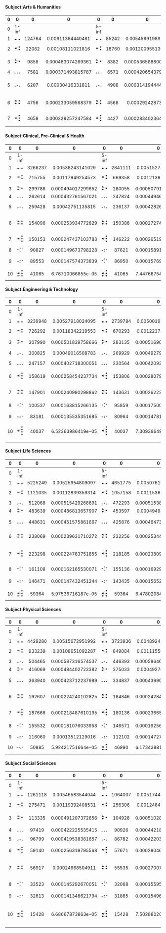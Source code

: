 #### Subject:Arts & Humanities
|0|0|0|0|0|0|0|0|0|0|0|0|0|0|0|0|0|0|0|0|0|0|0|0|0|
|:--------:|:--------:|:--------:|:--------:|:--------:|:--------:|:--------:|:--------:|:--------:|:--------:|:--------:|:--------:|:--------:|:--------:|:--------:|:--------:|:--------:|:--------:|:--------:|:--------:|:--------:|:--------:|:--------:|:--------:|:--------:|
|0|1-inf|||5-inf|||10-inf|||20-inf|||50-inf|||100-inf|||500-inf|||1000-inf|||
|1|![subcascade](subcascade/fig/subcas_0.jpg)|124764|0.00611384440481|![subcascade](subcascade/fig/subcas_0.jpg)|85242|0.00545691989578|![subcascade](subcascade/fig/subcas_0.jpg)|48511|0.00521662920865|![subcascade](subcascade/fig/subcas_0.jpg)|22534|0.00513104264863|![subcascade](subcascade/fig/subcas_0.jpg)|6057|0.00479876406275|![subcascade](subcascade/fig/subcas_0.jpg)|1803|0.0043144292893|![subcascade](subcascade/fig/subcas_0.jpg)|42|0.00313432835821|![subcascade](subcascade/fig/subcas_0.jpg)|4|0.0025|
|2|![subcascade](subcascade/fig/subcas_3.jpg)|22062|0.00108111021816|![subcascade](subcascade/fig/subcas_3.jpg)|18760|0.00120095513063|![subcascade](subcascade/fig/subcas_3.jpg)|11646|0.00125235232759|![subcascade](subcascade/fig/subcas_3.jpg)|5777|0.00131543593597|![subcascade](subcascade/fig/subcas_3.jpg)|1775|0.00140627475836|![subcascade](subcascade/fig/subcas_3.jpg)|641|0.00153385977507|![subcascade](subcascade/fig/subcas_3.jpg)|22|0.00164179104478|![subcascade](subcascade/fig/subcas_4.jpg)|3|0.001875|
|3|![subcascade](subcascade/fig/subcas_4.jpg)|9858|0.000483074269361|![subcascade](subcascade/fig/subcas_4.jpg)|8382|0.000536588800901|![subcascade](subcascade/fig/subcas_4.jpg)|5159|0.000554772939899|![subcascade](subcascade/fig/subcas_4.jpg)|2528|0.000575631304506|![subcascade](subcascade/fig/subcas_4.jpg)|831|0.000658374267153|![subcascade](subcascade/fig/subcas_4.jpg)|320|0.00076573342905|![subcascade](subcascade/fig/subcas_4.jpg)|16|0.00119402985075|![subcascade](subcascade/fig/subcas_3.jpg)|2|0.00125|
|4|![subcascade](subcascade/fig/subcas_8.jpg)|7581|0.000371493815787|![subcascade](subcascade/fig/subcas_8.jpg)|6571|0.000420654379709|![subcascade](subcascade/fig/subcas_8.jpg)|4224|0.000454227737572|![subcascade](subcascade/fig/subcas_8.jpg)|2194|0.000499578750825|![subcascade](subcascade/fig/subcas_8.jpg)|760|0.000602123276818|![subcascade](subcascade/fig/subcas_8.jpg)|291|0.000696338837042|![subcascade](subcascade/fig/subcas_8.jpg)|12|0.00089552238806|![subcascade](subcascade/fig/subcas_2.jpg)|2|0.00125|
|5|![subcascade](subcascade/fig/subcas_2.jpg)|6207|0.00030416331811|![subcascade](subcascade/fig/subcas_2.jpg)|4908|0.000314194444622|![subcascade](subcascade/fig/subcas_1.jpg)|2942|0.000316367898659|![subcascade](subcascade/fig/subcas_2.jpg)|1444|0.000328802058428|![subcascade](subcascade/fig/subcas_2.jpg)|486|0.000385041990176|![subcascade](subcascade/fig/subcas_2.jpg)|171|0.000409188801149|![subcascade](subcascade/fig/subcas_2.jpg)|11|0.000820895522388|![subcascade](subcascade/fig/subcas_6.jpg)|2|0.00125|
|6|![subcascade](subcascade/fig/subcas_1.jpg)|4756|0.000233059568379|![subcascade](subcascade/fig/subcas_1.jpg)|4568|0.0002924287333|![subcascade](subcascade/fig/subcas_6.jpg)|2877|0.000309378125235|![subcascade](subcascade/fig/subcas_6.jpg)|1378|0.000313773709497|![subcascade](subcascade/fig/subcas_1.jpg)|421|0.000333544604659|![subcascade](subcascade/fig/subcas_1.jpg)|150|0.000358937544867|![subcascade](subcascade/fig/subcas_6.jpg)|7|0.000522388059701|![subcascade](subcascade/fig/subcas_8.jpg)|2|0.00125|
|7|![subcascade](subcascade/fig/subcas_6.jpg)|4658|0.000228257247584|![subcascade](subcascade/fig/subcas_6.jpg)|4427|0.000283402364781|![subcascade](subcascade/fig/subcas_2.jpg)|2848|0.000306259610938|![subcascade](subcascade/fig/subcas_1.jpg)|1377|0.000313546007241|![subcascade](subcascade/fig/subcas_6.jpg)|389|0.000308192045635|![subcascade](subcascade/fig/subcas_6.jpg)|138|0.000330222541278|![subcascade](subcascade/fig/subcas_1.jpg)|5|0.000373134328358|![subcascade](subcascade/fig/subcas_50.jpg)|1|0.000625|
#### Subject:Clinical, Pre-Clinical & Health
|0|0|0|0|0|0|0|0|0|0|0|0|0|0|0|0|0|0|0|0|0|0|0|0|0|
|:--------:|:--------:|:--------:|:--------:|:--------:|:--------:|:--------:|:--------:|:--------:|:--------:|:--------:|:--------:|:--------:|:--------:|:--------:|:--------:|:--------:|:--------:|:--------:|:--------:|:--------:|:--------:|:--------:|:--------:|:--------:|
|0|1-inf|||5-inf|||10-inf|||20-inf|||50-inf|||100-inf|||500-inf|||1000-inf|||
|1|![subcascade](subcascade/fig/subcas_0.jpg)|3266237|0.00538243141029|![subcascade](subcascade/fig/subcas_0.jpg)|2841111|0.00515273517753|![subcascade](subcascade/fig/subcas_0.jpg)|2208745|0.00514367268027|![subcascade](subcascade/fig/subcas_0.jpg)|1433395|0.00523949748314|![subcascade](subcascade/fig/subcas_0.jpg)|565372|0.00521412735127|![subcascade](subcascade/fig/subcas_0.jpg)|205116|0.00492593659942|![subcascade](subcascade/fig/subcas_0.jpg)|7009|0.00343090704391|![subcascade](subcascade/fig/subcas_0.jpg)|970|0.00262374898566|
|2|![subcascade](subcascade/fig/subcas_3.jpg)|715755|0.00117949254573|![subcascade](subcascade/fig/subcas_3.jpg)|669358|0.00121397034926|![subcascade](subcascade/fig/subcas_3.jpg)|530554|0.00123554150217|![subcascade](subcascade/fig/subcas_3.jpg)|346142|0.00126525496308|![subcascade](subcascade/fig/subcas_3.jpg)|142721|0.00131624040402|![subcascade](subcascade/fig/subcas_3.jpg)|56920|0.0013669548511|![subcascade](subcascade/fig/subcas_3.jpg)|2892|0.00141563463704|![subcascade](subcascade/fig/subcas_3.jpg)|499|0.00134974303489|
|3|![subcascade](subcascade/fig/subcas_4.jpg)|299786|0.000494017299652|![subcascade](subcascade/fig/subcas_4.jpg)|280055|0.000507917237357|![subcascade](subcascade/fig/subcas_4.jpg)|218554|0.000508963342967|![subcascade](subcascade/fig/subcas_4.jpg)|138377|0.000505810291807|![subcascade](subcascade/fig/subcas_8.jpg)|58248|0.000537190539957|![subcascade](subcascade/fig/subcas_2.jpg)|24523|0.000588928914505|![subcascade](subcascade/fig/subcas_2.jpg)|1597|0.000781731851779|![subcascade](subcascade/fig/subcas_8.jpg)|327|0.000884500946714|
|4|![subcascade](subcascade/fig/subcas_8.jpg)|262614|0.000432761567021|![subcascade](subcascade/fig/subcas_8.jpg)|247824|0.000449462003645|![subcascade](subcascade/fig/subcas_8.jpg)|201043|0.000468184143782|![subcascade](subcascade/fig/subcas_8.jpg)|134864|0.000492969201487|![subcascade](subcascade/fig/subcas_2.jpg)|56328|0.000519483394017|![subcascade](subcascade/fig/subcas_8.jpg)|24284|0.000583189241114|![subcascade](subcascade/fig/subcas_8.jpg)|1577|0.000771941847374|![subcascade](subcascade/fig/subcas_2.jpg)|303|0.000819583446037|
|5|![subcascade](subcascade/fig/subcas_2.jpg)|259428|0.00042751135815|![subcascade](subcascade/fig/subcas_2.jpg)|236137|0.000428266064443|![subcascade](subcascade/fig/subcas_2.jpg)|184731|0.000430197147203|![subcascade](subcascade/fig/subcas_2.jpg)|124739|0.000455959227254|![subcascade](subcascade/fig/subcas_4.jpg)|55642|0.000513156778332|![subcascade](subcascade/fig/subcas_4.jpg)|22712|0.000545437079731|![subcascade](subcascade/fig/subcas_4.jpg)|1437|0.000703411816535|![subcascade](subcascade/fig/subcas_4.jpg)|301|0.000814173654314|
|6|![subcascade](subcascade/fig/subcas_1.jpg)|154096|0.000253934772829|![subcascade](subcascade/fig/subcas_1.jpg)|150388|0.000272748772533|![subcascade](subcascade/fig/subcas_1.jpg)|117128|0.000272764893047|![subcascade](subcascade/fig/subcas_6.jpg)|71662|0.000261946545535|![subcascade](subcascade/fig/subcas_6.jpg)|27836|0.000256716726244|![subcascade](subcascade/fig/subcas_6.jpg)|11128|0.000267243035543|![subcascade](subcascade/fig/subcas_6.jpg)|678|0.000331881149347|![subcascade](subcascade/fig/subcas_6.jpg)|132|0.000357046253719|
|7|![subcascade](subcascade/fig/subcas_6.jpg)|150153|0.000247437103783|![subcascade](subcascade/fig/subcas_6.jpg)|146222|0.000265193173772|![subcascade](subcascade/fig/subcas_6.jpg)|115732|0.00026951392154|![subcascade](subcascade/fig/subcas_1.jpg)|68670|0.000251009869692|![subcascade](subcascade/fig/subcas_1.jpg)|23978|0.00022113642987|![subcascade](subcascade/fig/subcas_1.jpg)|9248|0.00022209414025|![subcascade](subcascade/fig/subcas_1.jpg)|615|0.000301042635469|![subcascade](subcascade/fig/subcas_1.jpg)|127|0.000343521774412|
|8|![subcascade](subcascade/fig/subcas_22.jpg)|90827|0.000149673798228|![subcascade](subcascade/fig/subcas_33.jpg)|87621|0.000158912414542|![subcascade](subcascade/fig/subcas_33.jpg)|70724|0.000164700364523|![subcascade](subcascade/fig/subcas_33.jpg)|44769|0.000163644398664|![subcascade](subcascade/fig/subcas_33.jpg)|17504|0.000161430147154|![subcascade](subcascade/fig/subcas_33.jpg)|7175|0.000172310278578|![subcascade](subcascade/fig/subcas_33.jpg)|508|0.0002486661119|![subcascade](subcascade/fig/subcas_33.jpg)|107|0.000289423857181|
|9|![subcascade](subcascade/fig/subcas_33.jpg)|89553|0.000147574373839|![subcascade](subcascade/fig/subcas_22.jpg)|86950|0.000157695466205|![subcascade](subcascade/fig/subcas_22.jpg)|64585|0.000150404007731|![subcascade](subcascade/fig/subcas_22.jpg)|39492|0.000144355348389|![subcascade](subcascade/fig/subcas_22.jpg)|15979|0.000147365877592|![subcascade](subcascade/fig/subcas_22.jpg)|6758|0.000162295869356|![subcascade](subcascade/fig/subcas_22.jpg)|433|0.000211953595379|![subcascade](subcascade/fig/subcas_22.jpg)|103|0.000278604273735|
|10|![subcascade](subcascade/fig/subcas_20.jpg)|41065|6.76710066855e-05|![subcascade](subcascade/fig/subcas_20.jpg)|41065|7.44768754425e-05|![subcascade](subcascade/fig/subcas_20.jpg)|33282|7.7506327867e-05|![subcascade](subcascade/fig/subcas_20.jpg)|18458|6.74696399414e-05|![subcascade](subcascade/fig/subcas_18.jpg)|6168|5.68842063325e-05|![subcascade](subcascade/fig/subcas_18.jpg)|2537|6.09269932757e-05|![subcascade](subcascade/fig/subcas_18.jpg)|182|8.90890400901e-05|![subcascade](subcascade/fig/subcas_18.jpg)|40|0.00010819583446|
#### Subject:Engineering & Technology
|0|0|0|0|0|0|0|0|0|0|0|0|0|0|0|0|0|0|0|0|0|0|0|0|0|
|:--------:|:--------:|:--------:|:--------:|:--------:|:--------:|:--------:|:--------:|:--------:|:--------:|:--------:|:--------:|:--------:|:--------:|:--------:|:--------:|:--------:|:--------:|:--------:|:--------:|:--------:|:--------:|:--------:|:--------:|:--------:|
|0|1-inf|||5-inf|||10-inf|||20-inf|||50-inf|||100-inf|||500-inf|||1000-inf|||
|1|![subcascade](subcascade/fig/subcas_0.jpg)|3239948|0.00527918024095|![subcascade](subcascade/fig/subcas_0.jpg)|2739784|0.00500191511775|![subcascade](subcascade/fig/subcas_0.jpg)|2077141|0.00497457439382|![subcascade](subcascade/fig/subcas_0.jpg)|1325020|0.0050236620389|![subcascade](subcascade/fig/subcas_0.jpg)|525750|0.00494874297693|![subcascade](subcascade/fig/subcas_0.jpg)|202564|0.00466026475744|![subcascade](subcascade/fig/subcas_0.jpg)|9932|0.00325074460773|![subcascade](subcascade/fig/subcas_0.jpg)|1774|0.00252203582599|
|2|![subcascade](subcascade/fig/subcas_3.jpg)|726292|0.00118342219553|![subcascade](subcascade/fig/subcas_3.jpg)|670293|0.00122372737779|![subcascade](subcascade/fig/subcas_3.jpg)|522657|0.00125171865027|![subcascade](subcascade/fig/subcas_3.jpg)|340372|0.00129048157424|![subcascade](subcascade/fig/subcas_3.jpg)|143875|0.00135425657785|![subcascade](subcascade/fig/subcas_3.jpg)|61075|0.00140511477884|![subcascade](subcascade/fig/subcas_3.jpg)|4555|0.00149085196216|![subcascade](subcascade/fig/subcas_3.jpg)|988|0.00140460619846|
|3|![subcascade](subcascade/fig/subcas_4.jpg)|307990|0.000501839758666|![subcascade](subcascade/fig/subcas_4.jpg)|283135|0.000516908353674|![subcascade](subcascade/fig/subcas_4.jpg)|217202|0.000520180145443|![subcascade](subcascade/fig/subcas_4.jpg)|138103|0.000523601755867|![subcascade](subcascade/fig/subcas_2.jpg)|62797|0.000591091227241|![subcascade](subcascade/fig/subcas_2.jpg)|28949|0.00066601175166|![subcascade](subcascade/fig/subcas_2.jpg)|2547|0.000833633358426|![subcascade](subcascade/fig/subcas_2.jpg)|624|0.000887119704293|
|4|![subcascade](subcascade/fig/subcas_2.jpg)|300825|0.00049016508783|![subcascade](subcascade/fig/subcas_2.jpg)|269929|0.000492798682603|![subcascade](subcascade/fig/subcas_2.jpg)|206664|0.000494942540022|![subcascade](subcascade/fig/subcas_2.jpg)|138031|0.000523328776088|![subcascade](subcascade/fig/subcas_4.jpg)|57403|0.00054031895978|![subcascade](subcascade/fig/subcas_4.jpg)|24960|0.00057423929398|![subcascade](subcascade/fig/subcas_4.jpg)|2213|0.000724315124538|![subcascade](subcascade/fig/subcas_4.jpg)|564|0.000801819732727|
|5|![subcascade](subcascade/fig/subcas_8.jpg)|247157|0.000402718300051|![subcascade](subcascade/fig/subcas_8.jpg)|230564|0.000420931561469|![subcascade](subcascade/fig/subcas_8.jpg)|183764|0.000440099005751|![subcascade](subcascade/fig/subcas_8.jpg)|123075|0.000466624809767|![subcascade](subcascade/fig/subcas_8.jpg)|54259|0.000510725335587|![subcascade](subcascade/fig/subcas_8.jpg)|24224|0.00055730659685|![subcascade](subcascade/fig/subcas_8.jpg)|2185|0.000715150721697|![subcascade](subcascade/fig/subcas_8.jpg)|539|0.000766278077907|
|6|![subcascade](subcascade/fig/subcas_6.jpg)|158619|0.000258454237734|![subcascade](subcascade/fig/subcas_6.jpg)|153806|0.000280797521483|![subcascade](subcascade/fig/subcas_6.jpg)|120021|0.000287439992432|![subcascade](subcascade/fig/subcas_6.jpg)|75081|0.000284661038734|![subcascade](subcascade/fig/subcas_6.jpg)|30095|0.000283276119621|![subcascade](subcascade/fig/subcas_6.jpg)|12885|0.000296437231688|![subcascade](subcascade/fig/subcas_6.jpg)|1171|0.000383268418813|![subcascade](subcascade/fig/subcas_6.jpg)|303|0.000430764856412|
|7|![subcascade](subcascade/fig/subcas_1.jpg)|147901|0.000240990298862|![subcascade](subcascade/fig/subcas_1.jpg)|143631|0.000262221427046|![subcascade](subcascade/fig/subcas_1.jpg)|110336|0.00026424524879|![subcascade](subcascade/fig/subcas_1.jpg)|65599|0.000248711118391|![subcascade](subcascade/fig/subcas_1.jpg)|23970|0.00022562314628|![subcascade](subcascade/fig/subcas_1.jpg)|9746|0.000224220198683|![subcascade](subcascade/fig/subcas_1.jpg)|903|0.000295551991621|![subcascade](subcascade/fig/subcas_1.jpg)|241|0.000342621552459|
|8|![subcascade](subcascade/fig/subcas_22.jpg)|100537|0.000163815266135|![subcascade](subcascade/fig/subcas_22.jpg)|95859|0.000175005979038|![subcascade](subcascade/fig/subcas_22.jpg)|70349|0.000168479816262|![subcascade](subcascade/fig/subcas_22.jpg)|42742|0.000162051412708|![subcascade](subcascade/fig/subcas_22.jpg)|17489|0.000164619240939|![subcascade](subcascade/fig/subcas_22.jpg)|7707|0.000177310185846|![subcascade](subcascade/fig/subcas_22.jpg)|774|0.000253330278532|![subcascade](subcascade/fig/subcas_22.jpg)|198|0.00028148990617|
|9|![subcascade](subcascade/fig/subcas_33.jpg)|83181|0.000135535351685|![subcascade](subcascade/fig/subcas_33.jpg)|80964|0.000147812767573|![subcascade](subcascade/fig/subcas_33.jpg)|64161|0.000153660087438|![subcascade](subcascade/fig/subcas_33.jpg)|40591|0.00015389614181|![subcascade](subcascade/fig/subcas_33.jpg)|16282|0.000153258075417|![subcascade](subcascade/fig/subcas_33.jpg)|6899|0.000158721029214|![subcascade](subcascade/fig/subcas_33.jpg)|660|0.000216018066966|![subcascade](subcascade/fig/subcas_33.jpg)|186|0.000264429911857|
|10|![subcascade](subcascade/fig/subcas_58.jpg)|40037|6.52363986419e-05|![subcascade](subcascade/fig/subcas_58.jpg)|40037|7.30939649145e-05|![subcascade](subcascade/fig/subcas_58.jpg)|31948|7.65127175929e-05|![subcascade](subcascade/fig/subcas_58.jpg)|19238|7.29386804006e-05|![subcascade](subcascade/fig/subcas_58.jpg)|7149|6.72916092098e-05|![subcascade](subcascade/fig/subcas_58.jpg)|2914|6.70405970616e-05|![subcascade](subcascade/fig/subcas_28.jpg)|290|9.49170294243e-05|![subcascade](subcascade/fig/subcas_28.jpg)|90|0.00012794995735|
#### Subject:Life Sciences
|0|0|0|0|0|0|0|0|0|0|0|0|0|0|0|0|0|0|0|0|0|0|0|0|0|
|:--------:|:--------:|:--------:|:--------:|:--------:|:--------:|:--------:|:--------:|:--------:|:--------:|:--------:|:--------:|:--------:|:--------:|:--------:|:--------:|:--------:|:--------:|:--------:|:--------:|:--------:|:--------:|:--------:|:--------:|:--------:|
|0|1-inf|||5-inf|||10-inf|||20-inf|||50-inf|||100-inf|||500-inf|||1000-inf|||
|1|![subcascade](subcascade/fig/subcas_0.jpg)|5225249|0.00525954809097|![subcascade](subcascade/fig/subcas_0.jpg)|4651775|0.00507619018519|![subcascade](subcascade/fig/subcas_0.jpg)|3741932|0.00510289084974|![subcascade](subcascade/fig/subcas_0.jpg)|2522558|0.00520325434676|![subcascade](subcascade/fig/subcas_0.jpg)|1029731|0.00512480416143|![subcascade](subcascade/fig/subcas_0.jpg)|375116|0.0047522499696|![subcascade](subcascade/fig/subcas_0.jpg)|12341|0.0029781842753|![subcascade](subcascade/fig/subcas_0.jpg)|1685|0.00207742571816|
|2|![subcascade](subcascade/fig/subcas_3.jpg)|1121035|0.00112839359314|![subcascade](subcascade/fig/subcas_3.jpg)|1057158|0.00115361019477|![subcascade](subcascade/fig/subcas_3.jpg)|862001|0.001175514952|![subcascade](subcascade/fig/subcas_3.jpg)|586061|0.00120886197491|![subcascade](subcascade/fig/subcas_3.jpg)|254666|0.00126743137438|![subcascade](subcascade/fig/subcas_3.jpg)|104937|0.00132942037945|![subcascade](subcascade/fig/subcas_3.jpg)|5653|0.00136420676674|![subcascade](subcascade/fig/subcas_3.jpg)|985|0.00121440019726|
|3|![subcascade](subcascade/fig/subcas_2.jpg)|512068|0.000515429268891|![subcascade](subcascade/fig/subcas_2.jpg)|472293|0.000515383717212|![subcascade](subcascade/fig/subcas_2.jpg)|379957|0.00051814920704|![subcascade](subcascade/fig/subcas_2.jpg)|264349|0.00054526995348|![subcascade](subcascade/fig/subcas_2.jpg)|123510|0.000614689236294|![subcascade](subcascade/fig/subcas_2.jpg)|54624|0.000692017675437|![subcascade](subcascade/fig/subcas_2.jpg)|3594|0.000867319851344|![subcascade](subcascade/fig/subcas_2.jpg)|696|0.000858093946492|
|4|![subcascade](subcascade/fig/subcas_4.jpg)|483639|0.000486813657907|![subcascade](subcascade/fig/subcas_4.jpg)|453597|0.00049498194548|![subcascade](subcascade/fig/subcas_4.jpg)|361411|0.000492857936728|![subcascade](subcascade/fig/subcas_8.jpg)|243332|0.000501918404534|![subcascade](subcascade/fig/subcas_8.jpg)|109540|0.000545162812272|![subcascade](subcascade/fig/subcas_8.jpg)|47262|0.000598750354725|![subcascade](subcascade/fig/subcas_8.jpg)|3218|0.000776581881365|![subcascade](subcascade/fig/subcas_8.jpg)|645|0.000795216372827|
|5|![subcascade](subcascade/fig/subcas_8.jpg)|448631|0.000451575861667|![subcascade](subcascade/fig/subcas_8.jpg)|425876|0.000464731757514|![subcascade](subcascade/fig/subcas_8.jpg)|352079|0.000480131842986|![subcascade](subcascade/fig/subcas_4.jpg)|236902|0.00048865530991|![subcascade](subcascade/fig/subcas_4.jpg)|99749|0.000496434593402|![subcascade](subcascade/fig/subcas_4.jpg)|42224|0.000534925203713|![subcascade](subcascade/fig/subcas_4.jpg)|2940|0.000709493701433|![subcascade](subcascade/fig/subcas_4.jpg)|613|0.000755763777586|
|6|![subcascade](subcascade/fig/subcas_1.jpg)|238069|0.000239631710272|![subcascade](subcascade/fig/subcas_1.jpg)|232256|0.000253446400063|![subcascade](subcascade/fig/subcas_1.jpg)|183456|0.000250179838578|![subcascade](subcascade/fig/subcas_6.jpg)|114943|0.000237091739567|![subcascade](subcascade/fig/subcas_6.jpg)|47605|0.000236922363321|![subcascade](subcascade/fig/subcas_6.jpg)|19809|0.000250955223578|![subcascade](subcascade/fig/subcas_6.jpg)|1351|0.000326029248516|![subcascade](subcascade/fig/subcas_1.jpg)|285|0.000351374676365|
|7|![subcascade](subcascade/fig/subcas_6.jpg)|223298|0.000224763751855|![subcascade](subcascade/fig/subcas_6.jpg)|218185|0.000238091600638|![subcascade](subcascade/fig/subcas_6.jpg)|177107|0.00024152167643|![subcascade](subcascade/fig/subcas_1.jpg)|111415|0.000229814570386|![subcascade](subcascade/fig/subcas_1.jpg)|41667|0.000207369900483|![subcascade](subcascade/fig/subcas_1.jpg)|16657|0.000211023330766|![subcascade](subcascade/fig/subcas_1.jpg)|1232|0.000297311646315|![subcascade](subcascade/fig/subcas_6.jpg)|275|0.000339045740353|
|8|![subcascade](subcascade/fig/subcas_22.jpg)|161108|0.000162165530071|![subcascade](subcascade/fig/subcas_22.jpg)|155136|0.000169290182902|![subcascade](subcascade/fig/subcas_22.jpg)|118984|0.000162259058921|![subcascade](subcascade/fig/subcas_33.jpg)|76930|0.000158682716868|![subcascade](subcascade/fig/subcas_22.jpg)|32341|0.000160955911189|![subcascade](subcascade/fig/subcas_22.jpg)|13958|0.000176830380671|![subcascade](subcascade/fig/subcas_22.jpg)|1090|0.000263043583185|![subcascade](subcascade/fig/subcas_33.jpg)|266|0.000327949697941|
|9|![subcascade](subcascade/fig/subcas_33.jpg)|146471|0.000147432451244|![subcascade](subcascade/fig/subcas_33.jpg)|143435|0.000156521615773|![subcascade](subcascade/fig/subcas_33.jpg)|117373|0.000160062130393|![subcascade](subcascade/fig/subcas_22.jpg)|75548|0.000155832079734|![subcascade](subcascade/fig/subcas_33.jpg)|31976|0.000159139365393|![subcascade](subcascade/fig/subcas_33.jpg)|13605|0.000172358312726|![subcascade](subcascade/fig/subcas_33.jpg)|1068|0.000257734446643|![subcascade](subcascade/fig/subcas_22.jpg)|250|0.000308223400321|
|10|![subcascade](subcascade/fig/subcas_20.jpg)|59364|5.97536716187e-05|![subcascade](subcascade/fig/subcas_20.jpg)|59364|6.47802084481e-05|![subcascade](subcascade/fig/subcas_20.jpg)|48320|6.58942187778e-05|![subcascade](subcascade/fig/subcas_20.jpg)|28033|5.78233797212e-05|![subcascade](subcascade/fig/subcas_18.jpg)|11188|5.56808612716e-05|![subcascade](subcascade/fig/subcas_18.jpg)|4813|6.09746827746e-05|![subcascade](subcascade/fig/subcas_18.jpg)|417|0.000100632269897|![subcascade](subcascade/fig/subcas_17.jpg)|114|0.000140549870546|
#### Subject:Physical Sciences
|0|0|0|0|0|0|0|0|0|0|0|0|0|0|0|0|0|0|0|0|0|0|0|0|0|
|:--------:|:--------:|:--------:|:--------:|:--------:|:--------:|:--------:|:--------:|:--------:|:--------:|:--------:|:--------:|:--------:|:--------:|:--------:|:--------:|:--------:|:--------:|:--------:|:--------:|:--------:|:--------:|:--------:|:--------:|:--------:|
|0|1-inf|||5-inf|||10-inf|||20-inf|||50-inf|||100-inf|||500-inf|||1000-inf|||
|1|![subcascade](subcascade/fig/subcas_0.jpg)|4429280|0.00515672951992|![subcascade](subcascade/fig/subcas_0.jpg)|3723936|0.00489242201517|![subcascade](subcascade/fig/subcas_0.jpg)|2806379|0.00497636545635|![subcascade](subcascade/fig/subcas_0.jpg)|1770006|0.00510826306369|![subcascade](subcascade/fig/subcas_0.jpg)|676885|0.00503627178167|![subcascade](subcascade/fig/subcas_0.jpg)|250452|0.00468620718689|![subcascade](subcascade/fig/subcas_0.jpg)|11456|0.00324909952069|![subcascade](subcascade/fig/subcas_0.jpg)|1948|0.00260951105157|
|2|![subcascade](subcascade/fig/subcas_3.jpg)|933239|0.00108651092287|![subcascade](subcascade/fig/subcas_3.jpg)|849084|0.00111550715542|![subcascade](subcascade/fig/subcas_3.jpg)|641450|0.00113744067425|![subcascade](subcascade/fig/subcas_3.jpg)|406150|0.00117215480813|![subcascade](subcascade/fig/subcas_3.jpg)|166121|0.00123600095237|![subcascade](subcascade/fig/subcas_3.jpg)|69608|0.00130243523655|![subcascade](subcascade/fig/subcas_3.jpg)|4975|0.00141098726566|![subcascade](subcascade/fig/subcas_3.jpg)|1052|0.00140924313463|
|3|![subcascade](subcascade/fig/subcas_2.jpg)|504465|0.000587316574537|![subcascade](subcascade/fig/subcas_2.jpg)|446393|0.000586460922159|![subcascade](subcascade/fig/subcas_2.jpg)|333399|0.000591194299409|![subcascade](subcascade/fig/subcas_2.jpg)|215571|0.00062214104184|![subcascade](subcascade/fig/subcas_2.jpg)|93397|0.000694907813872|![subcascade](subcascade/fig/subcas_2.jpg)|41225|0.000771360944531|![subcascade](subcascade/fig/subcas_2.jpg)|3254|0.000922884937179|![subcascade](subcascade/fig/subcas_2.jpg)|731|0.000979236436705|
|4|![subcascade](subcascade/fig/subcas_4.jpg)|416069|0.000484402723382|![subcascade](subcascade/fig/subcas_4.jpg)|375033|0.00049270978492|![subcascade](subcascade/fig/subcas_4.jpg)|275713|0.00048890354762|![subcascade](subcascade/fig/subcas_4.jpg)|168139|0.000485251599862|![subcascade](subcascade/fig/subcas_8.jpg)|69392|0.000516301840746|![subcascade](subcascade/fig/subcas_8.jpg)|29984|0.000561030601839|![subcascade](subcascade/fig/subcas_8.jpg)|2488|0.000705635440597|![subcascade](subcascade/fig/subcas_8.jpg)|551|0.000738111185532|
|5|![subcascade](subcascade/fig/subcas_8.jpg)|363940|0.000423712237989|![subcascade](subcascade/fig/subcas_8.jpg)|334837|0.000439901198703|![subcascade](subcascade/fig/subcas_8.jpg)|257590|0.000456767235609|![subcascade](subcascade/fig/subcas_8.jpg)|165448|0.000477485334717|![subcascade](subcascade/fig/subcas_4.jpg)|66518|0.000494918230383|![subcascade](subcascade/fig/subcas_4.jpg)|28492|0.000533113790942|![subcascade](subcascade/fig/subcas_4.jpg)|2374|0.000673303270087|![subcascade](subcascade/fig/subcas_4.jpg)|514|0.000688546550569|
|6|![subcascade](subcascade/fig/subcas_1.jpg)|192607|0.000224240102825|![subcascade](subcascade/fig/subcas_1.jpg)|184846|0.000242846450588|![subcascade](subcascade/fig/subcas_6.jpg)|133444|0.000236627380677|![subcascade](subcascade/fig/subcas_6.jpg)|79742|0.00023013657198|![subcascade](subcascade/fig/subcas_6.jpg)|30988|0.000230562045208|![subcascade](subcascade/fig/subcas_6.jpg)|13220|0.000247359410229|![subcascade](subcascade/fig/subcas_6.jpg)|1123|0.000318500241073|![subcascade](subcascade/fig/subcas_6.jpg)|251|0.000336235766912|
|7|![subcascade](subcascade/fig/subcas_6.jpg)|187666|0.000218487610195|![subcascade](subcascade/fig/subcas_6.jpg)|180136|0.000236658560224|![subcascade](subcascade/fig/subcas_1.jpg)|132516|0.000234981819923|![subcascade](subcascade/fig/subcas_1.jpg)|73827|0.000213065795937|![subcascade](subcascade/fig/subcas_1.jpg)|25680|0.000191068585289|![subcascade](subcascade/fig/subcas_1.jpg)|10435|0.000195249277288|![subcascade](subcascade/fig/subcas_22.jpg)|969|0.000274823449332|![subcascade](subcascade/fig/subcas_22.jpg)|221|0.00029604822505|
|8|![subcascade](subcascade/fig/subcas_22.jpg)|155532|0.000181076033958|![subcascade](subcascade/fig/subcas_22.jpg)|146571|0.000192561630271|![subcascade](subcascade/fig/subcas_22.jpg)|102321|0.00018143903224|![subcascade](subcascade/fig/subcas_22.jpg)|59865|0.000172771260836|![subcascade](subcascade/fig/subcas_22.jpg)|23430|0.00017432776298|![subcascade](subcascade/fig/subcas_22.jpg)|10135|0.000189635977509|![subcascade](subcascade/fig/subcas_1.jpg)|896|0.000254119515585|![subcascade](subcascade/fig/subcas_1.jpg)|207|0.000277294038848|
|9|![subcascade](subcascade/fig/subcas_33.jpg)|116060|0.00013512129016|![subcascade](subcascade/fig/subcas_33.jpg)|112102|0.000147277045778|![subcascade](subcascade/fig/subcas_33.jpg)|84507|0.000149850649402|![subcascade](subcascade/fig/subcas_33.jpg)|51064|0.000147371446811|![subcascade](subcascade/fig/subcas_33.jpg)|19799|0.000147311795955|![subcascade](subcascade/fig/subcas_33.jpg)|8346|0.000156161999832|![subcascade](subcascade/fig/subcas_33.jpg)|790|0.000224056269321|![subcascade](subcascade/fig/subcas_33.jpg)|194|0.000259879437374|
|10|![subcascade](subcascade/fig/subcas_24.jpg)|50885|5.92421751664e-05|![subcascade](subcascade/fig/subcas_20.jpg)|46990|6.17343881562e-05|![subcascade](subcascade/fig/subcas_20.jpg)|35019|6.20968664303e-05|![subcascade](subcascade/fig/subcas_24.jpg)|20069|5.79194259371e-05|![subcascade](subcascade/fig/subcas_24.jpg)|8602|6.40020237794e-05|![subcascade](subcascade/fig/subcas_24.jpg)|3910|7.31600071102e-05|![subcascade](subcascade/fig/subcas_24.jpg)|388|0.000110042825945|![subcascade](subcascade/fig/subcas_24.jpg)|102|0.000136637642331|
#### Subject:Social Sciences
|0|0|0|0|0|0|0|0|0|0|0|0|0|0|0|0|0|0|0|0|0|0|0|0|0|
|:--------:|:--------:|:--------:|:--------:|:--------:|:--------:|:--------:|:--------:|:--------:|:--------:|:--------:|:--------:|:--------:|:--------:|:--------:|:--------:|:--------:|:--------:|:--------:|:--------:|:--------:|:--------:|:--------:|:--------:|:--------:|
|0|1-inf|||5-inf|||10-inf|||20-inf|||50-inf|||100-inf|||500-inf|||1000-inf|||
|1|![subcascade](subcascade/fig/subcas_0.jpg)|1261118|0.00546583544044|![subcascade](subcascade/fig/subcas_0.jpg)|1064007|0.00517443418372|![subcascade](subcascade/fig/subcas_0.jpg)|799387|0.00508697765995|![subcascade](subcascade/fig/subcas_0.jpg)|506032|0.00509603299926|![subcascade](subcascade/fig/subcas_0.jpg)|200200|0.00498105358489|![subcascade](subcascade/fig/subcas_0.jpg)|75223|0.00465664638261|![subcascade](subcascade/fig/subcas_0.jpg)|2942|0.00317162570073|![subcascade](subcascade/fig/subcas_0.jpg)|366|0.00236129032258|
|2|![subcascade](subcascade/fig/subcas_3.jpg)|275471|0.00119392408531|![subcascade](subcascade/fig/subcas_3.jpg)|256306|0.00124645658148|![subcascade](subcascade/fig/subcas_3.jpg)|201931|0.0012850077445|![subcascade](subcascade/fig/subcas_3.jpg)|132146|0.00133078614933|![subcascade](subcascade/fig/subcas_3.jpg)|56562|0.00140728447986|![subcascade](subcascade/fig/subcas_3.jpg)|23859|0.00147698079102|![subcascade](subcascade/fig/subcas_3.jpg)|1422|0.00153298835705|![subcascade](subcascade/fig/subcas_3.jpg)|223|0.00143870967742|
|3|![subcascade](subcascade/fig/subcas_4.jpg)|113335|0.000491207372856|![subcascade](subcascade/fig/subcas_4.jpg)|104928|0.000510281445545|![subcascade](subcascade/fig/subcas_4.jpg)|81530|0.000518824159782|![subcascade](subcascade/fig/subcas_4.jpg)|52640|0.000530115046244|![subcascade](subcascade/fig/subcas_4.jpg)|22302|0.000554882402848|![subcascade](subcascade/fig/subcas_4.jpg)|9662|0.000598121815784|![subcascade](subcascade/fig/subcas_2.jpg)|756|0.000815006468305|![subcascade](subcascade/fig/subcas_4.jpg)|130|0.000838709677419|
|4|![subcascade](subcascade/fig/subcas_8.jpg)|97419|0.000422225535415|![subcascade](subcascade/fig/subcas_8.jpg)|90926|0.000442187506839|![subcascade](subcascade/fig/subcas_8.jpg)|72535|0.000461583594135|![subcascade](subcascade/fig/subcas_8.jpg)|48434|0.000487758209532|![subcascade](subcascade/fig/subcas_8.jpg)|21665|0.000539033595987|![subcascade](subcascade/fig/subcas_8.jpg)|9617|0.000595336110784|![subcascade](subcascade/fig/subcas_4.jpg)|710|0.000765416127641|![subcascade](subcascade/fig/subcas_2.jpg)|129|0.000832258064516|
|5|![subcascade](subcascade/fig/subcas_2.jpg)|96799|0.000419538381657|![subcascade](subcascade/fig/subcas_2.jpg)|86782|0.000422034579971|![subcascade](subcascade/fig/subcas_2.jpg)|66534|0.000423395641444|![subcascade](subcascade/fig/subcas_2.jpg)|44257|0.000445693419484|![subcascade](subcascade/fig/subcas_2.jpg)|20631|0.000513307275274|![subcascade](subcascade/fig/subcas_2.jpg)|9517|0.000589145655229|![subcascade](subcascade/fig/subcas_8.jpg)|694|0.000748167313497|![subcascade](subcascade/fig/subcas_8.jpg)|122|0.000787096774194|
|6|![subcascade](subcascade/fig/subcas_6.jpg)|59140|0.000256319795568|![subcascade](subcascade/fig/subcas_6.jpg)|57671|0.000280463186623|![subcascade](subcascade/fig/subcas_6.jpg)|46038|0.000292967333105|![subcascade](subcascade/fig/subcas_6.jpg)|29095|0.0002930033676|![subcascade](subcascade/fig/subcas_6.jpg)|11723|0.000291672783095|![subcascade](subcascade/fig/subcas_6.jpg)|4858|0.000300732330892|![subcascade](subcascade/fig/subcas_6.jpg)|330|0.000355756791721|![subcascade](subcascade/fig/subcas_1.jpg)|74|0.000477419354839|
|7|![subcascade](subcascade/fig/subcas_1.jpg)|56917|0.00024668504911|![subcascade](subcascade/fig/subcas_1.jpg)|55535|0.000270075481076|![subcascade](subcascade/fig/subcas_1.jpg)|43808|0.000278776509159|![subcascade](subcascade/fig/subcas_1.jpg)|26694|0.000268823918017|![subcascade](subcascade/fig/subcas_1.jpg)|9992|0.000248604832269|![subcascade](subcascade/fig/subcas_1.jpg)|4001|0.000247680126781|![subcascade](subcascade/fig/subcas_1.jpg)|298|0.000321259163433|![subcascade](subcascade/fig/subcas_6.jpg)|57|0.000367741935484|
|8|![subcascade](subcascade/fig/subcas_22.jpg)|33523|0.000145292670051|![subcascade](subcascade/fig/subcas_22.jpg)|32068|0.000155951751637|![subcascade](subcascade/fig/subcas_33.jpg)|25556|0.00016262811514|![subcascade](subcascade/fig/subcas_33.jpg)|16333|0.000164482694725|![subcascade](subcascade/fig/subcas_33.jpg)|6637|0.000165131132083|![subcascade](subcascade/fig/subcas_33.jpg)|2792|0.000172837519113|![subcascade](subcascade/fig/subcas_22.jpg)|210|0.00022639068564|![subcascade](subcascade/fig/subcas_22.jpg)|45|0.000290322580645|
|9|![subcascade](subcascade/fig/subcas_33.jpg)|32613|0.000141348621794|![subcascade](subcascade/fig/subcas_33.jpg)|31865|0.000154964530557|![subcascade](subcascade/fig/subcas_22.jpg)|23616|0.000150282734667|![subcascade](subcascade/fig/subcas_22.jpg)|14509|0.000146113966678|![subcascade](subcascade/fig/subcas_22.jpg)|5933|0.000147615339257|![subcascade](subcascade/fig/subcas_22.jpg)|2566|0.000158847089557|![subcascade](subcascade/fig/subcas_33.jpg)|196|0.000211297973264|![subcascade](subcascade/fig/subcas_33.jpg)|39|0.000251612903226|
|10|![subcascade](subcascade/fig/subcas_20.jpg)|15428|6.68667873863e-05|![subcascade](subcascade/fig/subcas_20.jpg)|15428|7.50288020534e-05|![subcascade](subcascade/fig/subcas_20.jpg)|12779|8.13204211684e-05|![subcascade](subcascade/fig/subcas_58.jpg)|7563|7.61637555992e-05|![subcascade](subcascade/fig/subcas_58.jpg)|2834|7.05110182796e-05|![subcascade](subcascade/fig/subcas_58.jpg)|1142|7.06950024452e-05|![subcascade](subcascade/fig/subcas_58.jpg)|83|8.94782233721e-05|![subcascade](subcascade/fig/subcas_58.jpg)|18|0.000116129032258|

